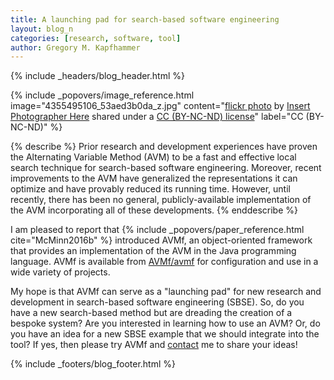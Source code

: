 ```yaml
---
title: A launching pad for search-based software engineering
layout: blog_n
categories: [research, software, tool]
author: Gregory M. Kapfhammer
---
```


{% include _headers/blog_header.html %}

<!-- Include header image -->
{% include _popovers/image_reference.html image="4355495106_53aed3b0da_z.jpg" content="<a title='Hot Air Balloon Launch' href='https://flickr.com/photos/inserttitlehere/4355495106'>flickr photo</a> by <a href='https://flickr.com/people/inserttitlehere'>Insert Photographer Here</a> shared under a <a href='https://creativecommons.org/licenses/by-nc-nd/2.0/'>CC (BY-NC-ND) license</a>" label="CC (BY-NC-ND)" %}

{% describe %}
Prior research and development experiences have proven the Alternating Variable Method (AVM) to be a fast and effective
local search technique for search-based software engineering. Moreover, recent improvements to the AVM have generalized
the representations it can optimize and have provably reduced its running time. However, until recently, there has been no
general, publicly-available implementation of the AVM incorporating all of these developments.
{% enddescribe %}

I am pleased to report that {% include _popovers/paper_reference.html
cite="McMinn2016b" %} introduced AVMf, an object-oriented framework that
provides an implementation of the AVM in the Java programming language. AVMf is
available from <a href="https://github.com/AVMf/avmf">AVMf/avmf</a> for
configuration and use in a wide variety of projects.

My hope is that AVMf can serve as a "launching pad" for new research and
development in search-based software engineering (SBSE). So, do you have a new
search-based method but are dreading the creation of a bespoke system? Are you
interested in learning how to use an AVM? Or, do you have an idea for a new
SBSE example that we should integrate into the tool? If yes, then please try
AVMf and [contact]({{site.baseurl}}/contact/) me to share your ideas!

{% include _footers/blog_footer.html %}
